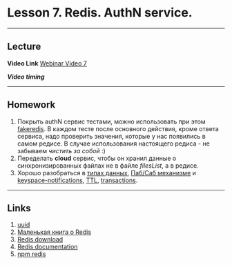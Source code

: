 # Lesson 7. Redis. AuthN service.
----
## Lecture

**Video Link** [Webinar Video 7](https://youtu.be/QO-A2rOT97c)

***Video timing***

----
## Homework

1. Покрыть authN сервис тестами, можно использовать при этом [fakeredis](https://github.com/guilleiguaran/fakeredis). В каждом тесте после основного действия, кроме ответа сервиса, надо проверить значения, которые у нас появились в самом редисе. В случае использования настоящего редиса - не забываем *чистить за собой* :)
2. Переделать **cloud** сервис, чтобы он хранил данные о синхронизированных файлах не в файле *filesList*, а в редисе.
3. Хорошо разобраться в [типах данных](https://redis.io/topics/data-types-intro), [Паб/Саб механизме](https://code.tutsplus.com/tutorials/multi-instance-nodejs-app-in-paas-using-redis-pubsub--cms-22239) и [keyspace-notifications](https://redis.io/topics/notifications), [TTL](http://www.giantflyingsaucer.com/blog/?p=3635), [transactions](https://www.javacodegeeks.com/2016/02/redis-transactions.html).

----
## Links

1. [uuid](https://www.npmjs.com/package/uuid)
2. [Маленькая книга о Redis](http://www.bazhukov.net/little-redis-book/)
3. [Redis download](https://redis.io/download)
4. [Redis documentation](https://redis.io/documentation)
5. [npm redis](https://www.npmjs.com/package/redis)
